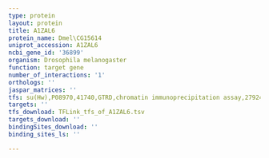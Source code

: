 ```yaml
---
type: protein
layout: protein
title: A1ZAL6
protein_name: Dmel\CG15614
uniprot_accession: A1ZAL6
ncbi_gene_id: '36899'
organism: Drosophila melanogaster
function: target gene
number_of_interactions: '1'
orthologs: ''
jaspar_matrices: ''
tfs: su(Hw),P08970,41740,GTRD,chromatin immunoprecipitation assay,27924024%5Buid%5D,No
targets: ''
tfs_download: TFLink_tfs_of_A1ZAL6.tsv
targets_download: ''
bindingSites_download: ''
binding_sites_ls: ''

---
```


